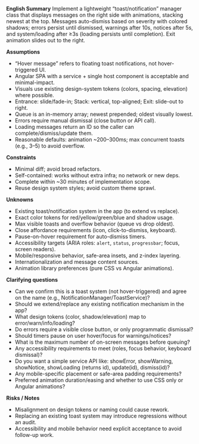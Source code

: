 **English Summary**
Implement a lightweight “toast/notification” manager class that displays messages on the right side with animations, stacking newest at the top. Messages auto-dismiss based on severity with colored shadows; errors persist until dismissed, warnings after 10s, notices after 5s, and system/loading after ≥3s (loading persists until completion). Exit animation slides out to the right.

**Assumptions**
- “Hover message” refers to floating toast notifications, not hover-triggered UI.
- Angular SPA with a service + single host component is acceptable and minimal-impact.
- Visuals use existing design-system tokens (colors, spacing, elevation) where possible.
- Entrance: slide/fade-in; Stack: vertical, top-aligned; Exit: slide-out to right.
- Queue is an in-memory array; newest prepended; oldest visually lowest.
- Errors require manual dismissal (close button or API call).
- Loading messages return an ID so the caller can complete/dismiss/update them.
- Reasonable defaults: animation ~200–300ms; max concurrent toasts (e.g., 3–5) to avoid overflow.

**Constraints**
- Minimal diff; avoid broad refactors.
- Self-contained: works without extra infra; no network or new deps.
- Complete within ~30 minutes of implementation scope.
- Reuse design system styles; avoid custom theme sprawl.

**Unknowns**
- Existing toast/notification system in the app (to extend vs replace).
- Exact color tokens for red/yellow/green/blue and shadow usage.
- Max visible toasts and overflow behavior (queue vs drop oldest).
- Close affordance requirements (icon, click-to-dismiss, keyboard).
- Pause-on-hover requirement for auto-dismiss timers.
- Accessibility targets (ARIA roles: `alert`, `status`, `progressbar`; focus, screen readers).
- Mobile/responsive behavior, safe-area insets, and z-index layering.
- Internationalization and message content sources.
- Animation library preferences (pure CSS vs Angular animations).

**Clarifying questions**
- Can we confirm this is a toast system (not hover-triggered) and agree on the name (e.g., NotificationManager/ToastService)?
- Should we extend/replace any existing notification mechanism in the app?
- What design tokens (color, shadow/elevation) map to error/warn/info/loading?
- Do errors require a visible close button, or only programmatic dismissal?
- Should timers pause on user hover/focus for warnings/notices?
- What is the maximum number of on-screen messages before queuing?
- Any accessibility requirements to meet (roles, focus behavior, keyboard dismissal)?
- Do you want a simple service API like: showError, showWarning, showNotice, showLoading (returns id), update(id), dismiss(id)?
- Any mobile-specific placement or safe-area padding requirements?
- Preferred animation duration/easing and whether to use CSS only or Angular animations?

**Risks / Notes**
- Misalignment on design tokens or naming could cause rework.
- Replacing an existing toast system may introduce regressions without an audit.
- Accessibility and mobile behavior need explicit acceptance to avoid follow-up work.